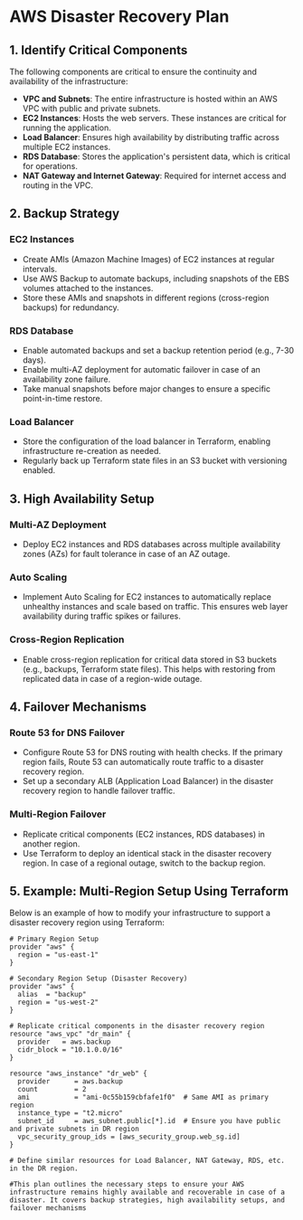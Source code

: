 # AWS Disaster Recovery Plan

## 1. Identify Critical Components
The following components are critical to ensure the continuity and availability of the infrastructure:

- **VPC and Subnets**: The entire infrastructure is hosted within an AWS VPC with public and private subnets.
- **EC2 Instances**: Hosts the web servers. These instances are critical for running the application.
- **Load Balancer**: Ensures high availability by distributing traffic across multiple EC2 instances.
- **RDS Database**: Stores the application's persistent data, which is critical for operations.
- **NAT Gateway and Internet Gateway**: Required for internet access and routing in the VPC.

## 2. Backup Strategy

### EC2 Instances
- Create AMIs (Amazon Machine Images) of EC2 instances at regular intervals.
- Use AWS Backup to automate backups, including snapshots of the EBS volumes attached to the instances.
- Store these AMIs and snapshots in different regions (cross-region backups) for redundancy.

### RDS Database
- Enable automated backups and set a backup retention period (e.g., 7-30 days).
- Enable multi-AZ deployment for automatic failover in case of an availability zone failure.
- Take manual snapshots before major changes to ensure a specific point-in-time restore.

### Load Balancer
- Store the configuration of the load balancer in Terraform, enabling infrastructure re-creation as needed.
- Regularly back up Terraform state files in an S3 bucket with versioning enabled.

## 3. High Availability Setup

### Multi-AZ Deployment
- Deploy EC2 instances and RDS databases across multiple availability zones (AZs) for fault tolerance in case of an AZ outage.

### Auto Scaling
- Implement Auto Scaling for EC2 instances to automatically replace unhealthy instances and scale based on traffic. This ensures web layer availability during traffic spikes or failures.

### Cross-Region Replication
- Enable cross-region replication for critical data stored in S3 buckets (e.g., backups, Terraform state files). This helps with restoring from replicated data in case of a region-wide outage.

## 4. Failover Mechanisms

### Route 53 for DNS Failover
- Configure Route 53 for DNS routing with health checks. If the primary region fails, Route 53 can automatically route traffic to a disaster recovery region.
- Set up a secondary ALB (Application Load Balancer) in the disaster recovery region to handle failover traffic.

### Multi-Region Failover
- Replicate critical components (EC2 instances, RDS databases) in another region. 
- Use Terraform to deploy an identical stack in the disaster recovery region. In case of a regional outage, switch to the backup region.

## 5. Example: Multi-Region Setup Using Terraform

Below is an example of how to modify your infrastructure to support a disaster recovery region using Terraform:

```hcl
# Primary Region Setup
provider "aws" {
  region = "us-east-1"
}

# Secondary Region Setup (Disaster Recovery)
provider "aws" {
  alias  = "backup"
  region = "us-west-2"
}

# Replicate critical components in the disaster recovery region
resource "aws_vpc" "dr_main" {
  provider   = aws.backup
  cidr_block = "10.1.0.0/16"
}

resource "aws_instance" "dr_web" {
  provider      = aws.backup
  count         = 2
  ami           = "ami-0c55b159cbfafe1f0"  # Same AMI as primary region
  instance_type = "t2.micro"
  subnet_id     = aws_subnet.public[*].id  # Ensure you have public and private subnets in DR region
  vpc_security_group_ids = [aws_security_group.web_sg.id]
}

# Define similar resources for Load Balancer, NAT Gateway, RDS, etc. in the DR region.

#This plan outlines the necessary steps to ensure your AWS infrastructure remains highly available and recoverable in case of a disaster. It covers backup strategies, high availability setups, and failover mechanisms

